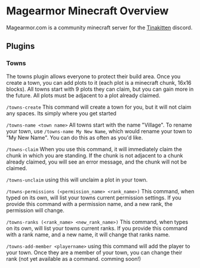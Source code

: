 # Magearmor Minecraft Overview

Magearmor.com is a community minecraft server for the [Tinakitten](https://www.twitch.tv/tinakitten) discord. 

## Plugins


### Towns
The towns plugin allows everyone to protect their build area.  Once you create a town, you can add plots to it (each plot is a minecraft chunk, 16x16 blocks).  All towns start with 9 plots they can claim, but you can gain more in the future.  All plots must be adjacent to a plot already claimed.

`/towns-create`
This command will create a town for you, but it will not claim any spaces.  Its simply where you get started

`/towns-name <town name>`
All towns start with the name "Village".  To rename your town, use `/towns-name My New Name`, which would rename your town to "My New Name".  You can do this as often as you'd like.

`/towns-claim`
When you use this command, it will immediately claim the chunk in which you are standing.  If the chunk is not adjacent to a chunk already claimed, you will see an error message, and the chunk will not be claimed.

`/towns-unclaim`
using this will unclaim a plot in your town.

`/towns-permissions (<permission_name> <rank_name>)`
This command, when typed on its own, will list your towns current permission settings.  If you provide this command with a permission name, and a new rank, the permission will change.

`/towns-ranks (<rank_name> <new_rank_name>)`
This command, when types on its own, will list your towns current ranks.  If you provide this command with a rank name, and a new name, it will change that ranks name.

`/towns-add-member <playername>`
using this command will add the player to your town.  Once they are a member of your town, you can change their rank (not yet available as a command. comming soon!)

